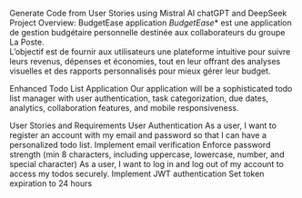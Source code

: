 Generate Code from User Stories using Mistral AI chatGPT and DeepSeek
Project Overview: BudgetEase application
*BudgetEase** est une application de gestion budgétaire personnelle destinée aux collaborateurs du groupe La Poste.  
L’objectif est de fournir aux utilisateurs une plateforme intuitive pour suivre leurs revenus, dépenses et économies, tout en leur offrant des analyses visuelles et des rapports personnalisés pour mieux gérer leur budget.

 Enhanced Todo List Application
Our application will be a sophisticated todo list manager with user authentication, task categorization, due dates, analytics, collaboration features, and mobile responsiveness.

User Stories and Requirements
User Authentication
As a user, I want to register an account with my email and password so that I can have a personalized todo list. 
Implement email verification Enforce password strength (min 8 characters, including uppercase, lowercase, number, and special character)
As a user, I want to log in and log out of my account to access my todos securely. Implement JWT authentication Set token expiration to 24 hours
